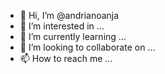 - 👋 Hi, I’m @andrianoanja
- 👀 I’m interested in ...
- 🌱 I’m currently learning ...
- 💞️ I’m looking to collaborate on ...
- 📫 How to reach me ...

<!---
andrianoanja/andrianoanja is a ✨ special ✨ repository because its `README.md` (this file) appears on your GitHub profile.
You can click the Preview link to take a look at your changes.
--->
